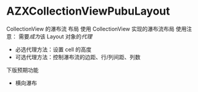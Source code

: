 # AZXCollectionViewPubuLayout
CollectionView 的瀑布流 布局
使用 CollectionView 实现的瀑布流布局
使用注意：
需要*成为*该 Layout 对象的*代理*
- 必选代理方法：设置 cell 的高度
- 可选代理方法：控制瀑布流的边距、行/列间距、列数

下版预期功能
- 横向瀑布
